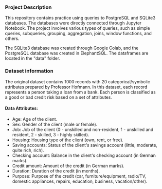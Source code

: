 ### Project Description

This repository contains practice using queries to PostgreSQL and SQLite3 databases. The databases were directly connected through Jupyter Notebook. The project involves various types of queries, such as simple queries, subqueries, grouping, aggregation, joins, window functions, and others.

The SQLite3 database was created through Google Colab, and the PostgreSQL database was created in ElephantSQL. The dataframes are located in the "data" folder.

### Dataset information

The original dataset contains 1000 records with 20 categorical/symbolic attributes prepared by Professor Hofmann. In this dataset, each record represents a person taking a loan from a bank. Each person is classified as a good or bad credit risk based on a set of attributes.

#### Data Attributes:

- Age: Age of the client.
- Sex: Gender of the client (male or female).
- Job: Job of the client (0 - unskilled and non-resident, 1 - unskilled and resident, 2 - skilled, 3 - highly skilled).
- Housing: Housing type of the client (own, rent, or free).
- Saving accounts: Status of the client's savings account (little, moderate, quite rich, rich).
- Checking account: Balance in the client's checking account (in German marks).
- Credit amount: Amount of the credit (in German marks).
- Duration: Duration of the credit (in months).
- Purpose: Purpose of the credit (car, furniture/equipment, radio/TV, domestic appliances, repairs, education, business, vacation/other).


